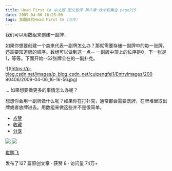 ```yaml
---
title: Head First C# 中文版 图文皆译 第八章 枚举和集合 page315
date: 2009-04-06 16:25:00
tags: 我翻译的Head First C#（习作）
---
```

我们可以用数组来创建一副牌...

如果你想要创建一个类来代表一副牌怎么办？那就需要存储一副牌中的每一张牌，还需要知道牌的顺序。数组可以做到这一点--
一副牌中顶上的位序是0，下一张是1，等等。下面开始--52张牌全在的一副扑克。

![](https://p-blog.csdn.net/images/p_blog_csdn_net/cuipengfei1/EntryImages/200
90406/2009-04-06_16-16-56.jpg)

...  如果想要做更多的事情怎么办呢？

想想你会用一副牌做什么呢？如果你在打扑克，通常都会需要洗牌，在牌堆里取出牌或者放牌进去。用数组来做这些并不是很简单。

  * [ 点赞  ](javascript:;)
  * [ 收藏  ](javascript:;)
  * [ 分享 ](javascript:;)

[ ![](https://profile.csdnimg.cn/5/2/5/3_cuipengfei1)
![](https://g.csdnimg.cn/static/user-reg-year/1x/11.png)
](https://blog.csdn.net/cuipengfei1)

[ 崔鹏飞 ](https://blog.csdn.net/cuipengfei1)

发布了127 篇原创文章  ·  获赞 8  ·  访问量 74万+

